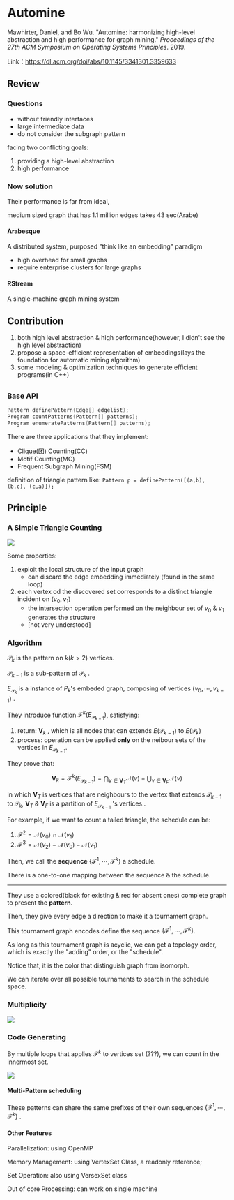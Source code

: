 # Automine

Mawhirter, Daniel, and Bo Wu. "Automine: harmonizing high-level abstraction and high performance for graph mining." *Proceedings of the 27th ACM Symposium on Operating Systems Principles*. 2019.

Link：https://dl.acm.org/doi/abs/10.1145/3341301.3359633

## Review

### Questions

+ without friendly interfaces
+ large intermediate data
+ do not consider the subgraph pattern

facing two conflicting goals:

1. providing a high-level abstraction
2. high performance

### Now solution

Their performance is far from ideal,

medium sized graph that has 1.1 million edges takes 43 sec(Arabe)

#### Arabesque 

A distributed system, purposed "think like an embedding" paradigm

+ high overhead for small graphs
+ require enterprise clusters for large graphs

#### RStream

A single-machine graph mining system

## Contribution

1. both high level abstraction & high performance(however, I didn't see the high level abstraction)
2. propose a space-efficient representation of embeddings(lays the foundation for automatic mining algorithm)
3. some modeling & optimization techniques to generate efficient programs(in C++)

## 


### Base API

```cpp
Pattern definePattern(Edge[] edgelist);
Program countPatterns(Pattern[] patterns);
Program enumeratePatterns(Pattern[] patterns);
```

There are three applications that they implement:

+ Clique(团) Counting(CC)
+ Motif Counting(MC)
+ Frequent Subgraph Mining(FSM)

definition of triangle pattern like: `Pattern p = definePattern([(a,b), (b,c), (c,a)]);`

## Principle

### A Simple Triangle Counting

![](simple-tricount.png)

Some properties:

1. exploit the local structure of the input graph
    + can discard the edge embedding immediately (found in the same loop)
2. each vertex od the discovered set corresponds to a distinct triangle incident on $(v_0,v_1)$
    + the intersection operation performed on the neighbour set of $v_0$ & $v_1$ generates the structure
    + [not very understood]

### Algorithm

$\mathcal P_k$ is the pattern on $k(k>2)$ vertices.

$\mathcal P_{k-1}$ is a sub-pattern of $\mathcal P_k$ .

$E_{\mathcal P_k}$ is a instance of $P_k$'s embeded graph, composing of vertices $(v_0, \cdots, v_{k-1})$ .

They introduce function $\mathcal F^k(E_{\mathcal P_{k-1}})$, satisfying:

1. return: $\mathbf V_k$ , which is all nodes that can extends $E(\mathcal P_{k-1})$ to $E(\mathcal P_{k})$
2. process: operation can be applied **only** on the neibour sets of the vertices in $E_{\mathcal P_{k-1}}$.

They prove that:

$$
\mathbf V_k = \mathcal F^k(E_{\mathcal P_{k-1}}) = \bigcap_{v \in\mathbf V_T} \mathcal N(v) - \bigcup_{v \in \mathbf V_F}\mathcal N(v)
$$


in which $\mathbf V_T$ is vertices that are neighbours to the vertex that extends $\mathcal P_{k-1}$ to $\mathcal P_{k}$, $\mathbf V_T$ & $\mathbf V_F$ is a partition of $E_{\mathcal P_{k-1}}$ 's vertices..

For example, if we want to count a tailed triangle, the schedule can be:

1. $\mathcal F^2 = \mathcal N(v_0) \cap \mathcal N(v_1)$
2. $\mathcal F^3 = \mathcal N(v_2) -  \mathcal N(v_0) - \mathcal N(v_1)$

Then, we call  the **sequence** $\{\mathcal F^1, \cdots, \mathcal F^k\}$ a schedule.

There is a one-to-one mapping between the sequence & the schedule.

---

They use a colored(black for existing & red for absent ones) complete graph to present the **pattern**.

Then, they give every edge a direction to make it a tournament graph.

This tournament graph encodes define the sequence $\{\mathcal F^1, \cdots, \mathcal F^k\}$.

As long as this tournament graph is acyclic, we can get a topology order, which is exactly the "adding" order, or the "schedule".

Notice that, it is the color that distinguish graph from isomorph.


We can iterate over all possible tournaments to search in the schedule space.

### Multiplicity

![](multiplicty.jpg)

### Code Generating

By multiple loops that applies $\mathcal F^k$ to vertices set (???), we can count in the innermost set.

![](code.jpg)

#### Multi-Pattern scheduling

These patterns can share the same prefixes of their own sequences $\{\mathcal F^1, \cdots, \mathcal F^k\}$ .


#### Other Features

Parallelization: using OpenMP

Memory Management: using VertexSet Class, a readonly reference;

Set Operation: also using VersexSet class

Out of core Processing: can work on single machine